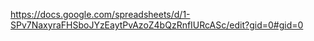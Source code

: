 https://docs.google.com/spreadsheets/d/1-SPv7NaxyraFHSboJYzEaytPvAzoZ4bQzRnfIURcASc/edit?gid=0#gid=0